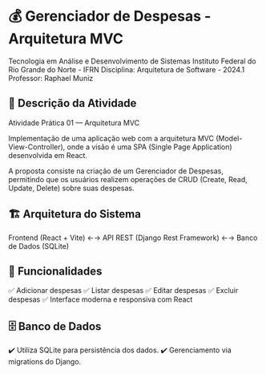 # 💰 Gerenciador de Despesas - Arquitetura MVC
Tecnologia em Análise e Desenvolvimento de Sistemas
Instituto Federal do Rio Grande do Norte - IFRN
Disciplina: Arquitetura de Software - 2024.1
Professor: Raphael Muniz

## 📑 Descrição da Atividade
Atividade Prática 01 — Arquitetura MVC

Implementação de uma aplicação web com a arquitetura MVC (Model-View-Controller), onde a visão é uma SPA (Single Page Application) desenvolvida em React.

A proposta consiste na criação de um Gerenciador de Despesas, permitindo que os usuários realizem operações de CRUD (Create, Read, Update, Delete) sobre suas despesas.

## 🏗️ Arquitetura do Sistema

Frontend (React + Vite) ←→ API REST (Django Rest Framework) ←→ Banco de Dados (SQLite)

## 🧠 Funcionalidades
✅ Adicionar despesas
✅ Listar despesas
✅ Editar despesas
✅ Excluir despesas
✅ Interface moderna e responsiva com React

## 🗄️ Banco de Dados
✔️ Utiliza SQLite para persistência dos dados.
✔️ Gerenciamento via migrations do Django.

